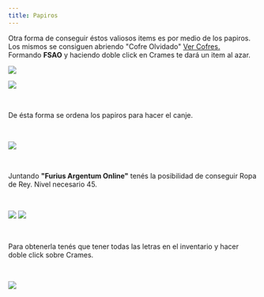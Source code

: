 ```yaml
---
title: Papiros
---
```


Otra forma de conseguir éstos valiosos items es por medio de los papiros.  
Los mismos se consiguen abriendo "Cofre Olvidado" [Ver Cofres.](/cofres)  
Formando **FSAO** y haciendo doble click en Crames te dará un item al azar.

![](images/deidades/crames.png)


![](images/deidades/fsaopapiro2.png)


<br />

De ésta forma se ordena los papiros para hacer el canje.

<br />

![](images/deidades/fsaoinv.png)

<br />

Juntando **"Furius Argentum Online"** tenés la posibilidad de conseguir Ropa de Rey. Nivel necesario 45.

<br />

![](images/deidades/16374.png) ![](images/deidades/16376.png)

<br />

Para obtenerla tenés que tener todas las letras en el inventario y hacer doble click sobre Crames.

<br />

![](images/deidades/reyolvidada.gif)